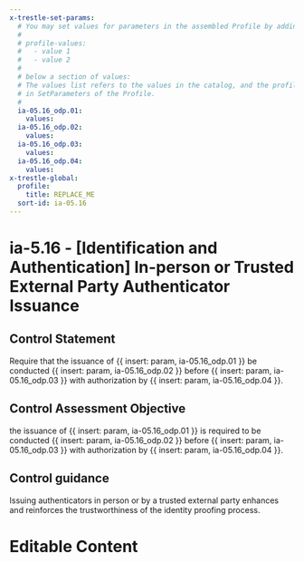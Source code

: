 ```yaml
---
x-trestle-set-params:
  # You may set values for parameters in the assembled Profile by adding
  #
  # profile-values:
  #   - value 1
  #   - value 2
  #
  # below a section of values:
  # The values list refers to the values in the catalog, and the profile-values represent values
  # in SetParameters of the Profile.
  #
  ia-05.16_odp.01:
    values:
  ia-05.16_odp.02:
    values:
  ia-05.16_odp.03:
    values:
  ia-05.16_odp.04:
    values:
x-trestle-global:
  profile:
    title: REPLACE_ME
  sort-id: ia-05.16
---
```


# ia-5.16 - \[Identification and Authentication\] In-person or Trusted External Party Authenticator Issuance

## Control Statement

Require that the issuance of {{ insert: param, ia-05.16_odp.01 }} be conducted {{ insert: param, ia-05.16_odp.02 }} before {{ insert: param, ia-05.16_odp.03 }} with authorization by {{ insert: param, ia-05.16_odp.04 }}.

## Control Assessment Objective

the issuance of {{ insert: param, ia-05.16_odp.01 }} is required to be conducted {{ insert: param, ia-05.16_odp.02 }} before {{ insert: param, ia-05.16_odp.03 }} with authorization by {{ insert: param, ia-05.16_odp.04 }}.

## Control guidance

Issuing authenticators in person or by a trusted external party enhances and reinforces the trustworthiness of the identity proofing process.

# Editable Content

<!-- Make additions and edits below -->
<!-- The above represents the contents of the control as received by the profile, prior to additions. -->
<!-- If the profile makes additions to the control, they will appear below. -->
<!-- The above markdown may not be edited but you may edit the content below, and/or introduce new additions to be made by the profile. -->
<!-- If there is a yaml header at the top, parameter values may be edited. Use --set-parameters to incorporate the changes during assembly. -->
<!-- The content here will then replace what is in the profile for this control, after running profile-assemble. -->
<!-- The current profile has no added parts for this control, but you may add new ones here. -->
<!-- Each addition must have a heading either of the form ## Control my_addition_name -->
<!-- or ## Part a. (where the a. refers to one of the control statement labels.) -->
<!-- "## Control" parts are new parts added after the statement part. -->
<!-- "## Part" parts are new parts added into the top-level statement part with that label. -->
<!-- Subparts may be added with nested hash levels of the form ### My Subpart Name -->
<!-- underneath the parent ## Control or ## Part being added -->
<!-- See https://ibm.github.io/compliance-trestle/tutorials/ssp_profile_catalog_authoring/ssp_profile_catalog_authoring for guidance. -->
